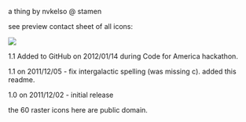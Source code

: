 a thing by nvkelso @ stamen

see preview contact sheet of all icons:

![](http://github.com/nvkelso/mile-high-club/raw/master/preview.png)

1.1 Added to GitHub on 2012/01/14 during Code for America hackathon.

1.1 on 2011/12/05 - fix intergalactic spelling (was missing c). added this readme.

1.0 on 2011/12/02 - initial release

the 60 raster icons here are public domain.